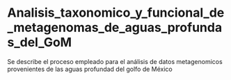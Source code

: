 # Analisis_taxonomico_y_funcional_de_metagenomas_de_aguas_profundas_del_GoM
Se describe el proceso empleado para el análisis de datos metagenomicos provenientes de las aguas profundad del golfo de México
